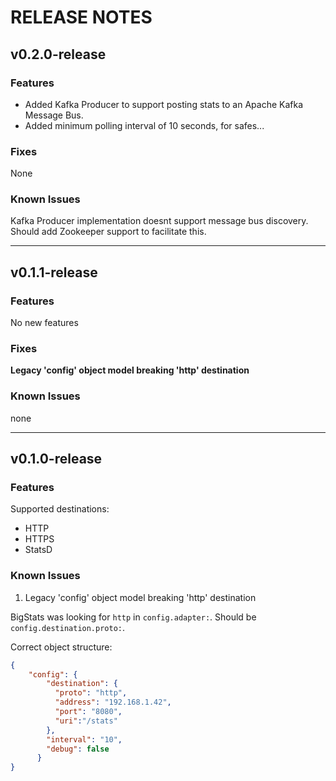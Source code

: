 # RELEASE NOTES

## v0.2.0-release

### Features

* Added Kafka Producer to support posting stats to an Apache Kafka Message Bus.
* Added minimum polling interval of 10 seconds, for safes...

### Fixes

None

### Known Issues

Kafka Producer implementation doesnt support message bus discovery. Should add Zookeeper support to facilitate this.

---

## v0.1.1-release

### Features

No new features

### Fixes

**Legacy 'config' object model breaking 'http' destination**

### Known Issues
none

---

## v0.1.0-release

### Features

Supported destinations:

* HTTP
* HTTPS
* StatsD

### Known Issues

1. Legacy 'config' object model breaking 'http' destination

BigStats was looking for `http` in `config.adapter:`. Should be `config.destination.proto:`.

Correct object structure:

```json
{
    "config": {
        "destination": {
          "proto": "http",
          "address": "192.168.1.42",
          "port": "8080",
          "uri":"/stats"
        },
        "interval": "10",
        "debug": false
      }
}
```